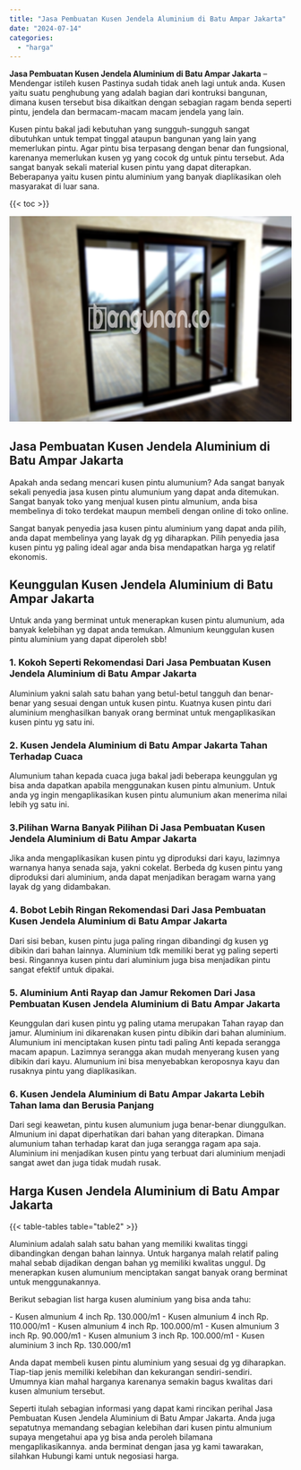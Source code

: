 ```yaml
---
title: "Jasa Pembuatan Kusen Jendela Aluminium di Batu Ampar Jakarta"
date: "2024-07-14"
categories: 
  - "harga"
---
```


**Jasa Pembuatan Kusen Jendela Aluminium di Batu Ampar Jakarta** – Mendengar istileh kusen Pastinya sudah tidak aneh lagi untuk anda. Kusen yaitu suatu penghubung yang adalah bagian dari kontruksi bangunan, dimana kusen tersebut bisa dikaitkan dengan sebagian ragam benda seperti pintu, jendela dan bermacam-macam macam jendela yang lain.

Kusen pintu bakal jadi kebutuhan yang sungguh-sungguh sangat dibutuhkan untuk tempat tinggal ataupun bangunan yang lain yang memerlukan pintu. Agar pintu bisa terpasang dengan benar dan fungsional, karenanya memerlukan kusen yg yang cocok dg untuk pintu tersebut. Ada sangat banyak sekali material kusen pintu yang dapat diterapkan. Beberapanya yaitu kusen pintu aluminium yang banyak diaplikasikan oleh masyarakat di luar sana.

{{< toc >}}

![Jasa Pembuatan Kusen Jendela Aluminium di Batu Ampar Jakarta](/images/harga-kusen-jendela-alumunium-27.png)

## Jasa Pembuatan Kusen Jendela Aluminium di Batu Ampar Jakarta

Apakah anda sedang mencari kusen pintu alumunium? Ada sangat banyak sekali penyedia jasa kusen pintu alumunium yang dapat anda ditemukan. Sangat banyak toko yang menjual kusen pintu almunium, anda bisa membelinya di toko terdekat maupun membeli dengan online di toko online.

Sangat banyak penyedia jasa kusen pintu aluminium yang dapat anda pilih, anda dapat membelinya yang layak dg yg diharapkan. Pilih penyedia jasa kusen pintu yg paling ideal agar anda bisa mendapatkan harga yg relatif ekonomis.

## Keunggulan Kusen Jendela Aluminium di Batu Ampar Jakarta

Untuk anda yang berminat untuk menerapkan kusen pintu alumunium, ada banyak kelebihan yg dapat anda temukan. Almunium keunggulan kusen pintu aluminium yang dapat diperoleh sbb!

### 1\. Kokoh Seperti Rekomendasi Dari Jasa Pembuatan Kusen Jendela Aluminium di Batu Ampar Jakarta

Aluminium yakni salah satu bahan yang betul-betul tangguh dan benar-benar yang sesuai dengan untuk kusen pintu. Kuatnya kusen pintu dari aluminium menghasilkan banyak orang berminat untuk mengaplikasikan kusen pintu yg satu ini.

### 2\. Kusen Jendela Aluminium di Batu Ampar Jakarta Tahan Terhadap Cuaca

Alumunium tahan kepada cuaca juga bakal jadi beberapa keunggulan yg bisa anda dapatkan apabila menggunakan kusen pintu almunium. Untuk anda yg ingin mengaplikasikan kusen pintu alumunium akan menerima nilai lebih yg satu ini.

### 3.Pilihan Warna Banyak Pilihan Di Jasa Pembuatan Kusen Jendela Aluminium di Batu Ampar Jakarta

Jika anda mengaplikasikan kusen pintu yg diproduksi dari kayu, lazimnya warnanya hanya senada saja, yakni cokelat. Berbeda dg kusen pintu yang diproduksi dari aluminium, anda dapat menjadikan beragam warna yang layak dg yang didambakan.

### 4\. Bobot Lebih Ringan Rekomendasi Dari Jasa Pembuatan Kusen Jendela Aluminium di Batu Ampar Jakarta

Dari sisi beban, kusen pintu juga paling ringan dibandingi dg kusen yg dibikin dari bahan lainnya. Aluminium tdk memiliki berat yg paling seperti besi. Ringannya kusen pintu dari aluminium juga bisa menjadikan pintu sangat efektif untuk dipakai.

### 5\. Aluminium Anti Rayap dan Jamur Rekomen Dari Jasa Pembuatan Kusen Jendela Aluminium di Batu Ampar Jakarta

Keunggulan dari kusen pintu yg paling utama merupakan Tahan rayap dan jamur. Aluminium ini dikarenakan kusen pintu dibikin dari bahan aluminium. Alumunium ini menciptakan kusen pintu tadi paling Anti kepada serangga macam apapun. Lazimnya serangga akan mudah menyerang kusen yang dibikin dari kayu. Alumunium ini bisa menyebabkan keroposnya kayu dan rusaknya pintu yang diaplikasikan.

### 6\. Kusen Jendela Aluminium di Batu Ampar Jakarta Lebih Tahan lama dan Berusia Panjang

Dari segi keawetan, pintu kusen alumunium juga benar-benar diunggulkan. Almunium ini dapat diperhatikan dari bahan yang diterapkan. Dimana alumunium tahan terhadap karat dan juga serangga ragam apa saja. Aluminium ini menjadikan kusen pintu yang terbuat dari aluminium menjadi sangat awet dan juga tidak mudah rusak.

## Harga Kusen Jendela Aluminium di Batu Ampar Jakarta

{{< table-tables table="table2" >}}

Aluminium adalah salah satu bahan yang memiliki kwalitas tinggi dibandingkan dengan bahan lainnya. Untuk harganya malah relatif paling mahal sebab dijadikan dengan bahan yg memiliki kwalitas unggul. Dg menerapkan kusen alumunium menciptakan sangat banyak orang berminat untuk menggunakannya.

Berikut sebagian list harga kusen aluminium yang bisa anda tahu:

\- Kusen almunium 4 inch Rp. 130.000/m1 - Kusen almunium 4 inch Rp. 110.000/m1 - Kusen almunium 4 inch Rp. 100.000/m1 - Kusen almunium 3 inch Rp. 90.000/m1 - Kusen almunium 3 inch Rp. 100.000/m1 - Kusen aluminium 3 inch Rp. 130.000/m1

Anda dapat membeli kusen pintu aluminium yang sesuai dg yg diharapkan. Tiap-tiap jenis memiliki kelebihan dan kekurangan sendiri-sendiri. Umumnya kian mahal harganya karenanya semakin bagus kwalitas dari kusen almunium tersebut.

Seperti itulah sebagian informasi yang dapat kami rincikan perihal Jasa Pembuatan Kusen Jendela Aluminium di Batu Ampar Jakarta. Anda juga sepatutnya memandang sebagian kelebihan dari kusen pintu almunium supaya mengetahui apa yg bisa anda peroleh bilamana mengaplikasikannya. anda berminat dengan jasa yg kami tawarakan, silahkan Hubungi kami untuk negosiasi harga.

